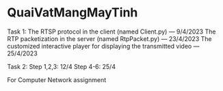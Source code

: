 # QuaiVatMangMayTinh

Task 1:
The RTSP protocol in the client (named Client.py) — 9/4/2023
The RTP packetization in the server (named RtpPacket.py) — 23/4/2023
The customized interactive player for displaying the transmitted video — 25/4/2023

Task 2:
Step 1,2,3: 12/4
Step 4-6: 25/4


For Computer Network assignment
